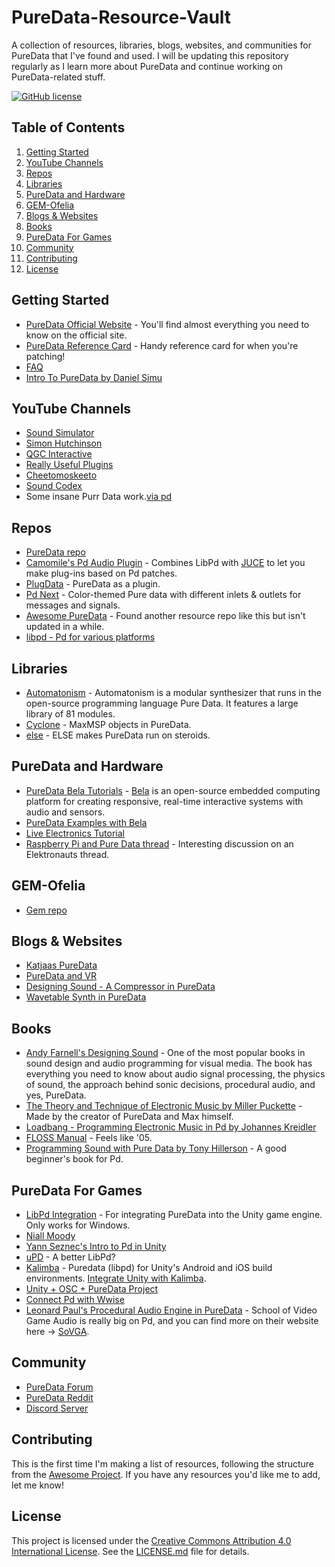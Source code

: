 # PureData-Resource-Vault
A collection of resources, libraries, blogs, websites, and communities for PureData that I've found and used. I will be updating this repository regularly as I learn more about PureData and continue working on PureData-related stuff.

[![GitHub license](https://img.shields.io/github/license/ashaydave/PureData-Resource-Vault)](https://github.com/ashaydave/PureData-Resource-Vault/blob/main/LICENSE.md)

## Table of Contents
1. [Getting Started](#getting-started)
2. [YouTube Channels](#youtube-channels)
3. [Repos](#repos)
4. [Libraries](#libraries)
5. [PureData and Hardware](#puredata-and-hardware)
6. [GEM-Ofelia](#gem-ofelia)
7. [Blogs & Websites](#blogs-and-websites)
8. [Books](#books)
9. [PureData For Games](#puredata-for-games)
10. [Community](#community)
11. [Contributing](#contributing)
12. [License](#license)

## Getting Started

- [PureData Official Website](https://puredata.info/) - You'll find almost everything you need to know on the official site.
- [PureData Reference Card](https://puredata.info/docs/tutorials/pd-refcard) - Handy reference card for when you're patching!
- [FAQ](https://puredata.info/docs/faq)
- [Intro To PureData by Daniel Simu](https://youtu.be/mSpcOidA3iI)

## YouTube Channels

- [Sound Simulator](https://www.youtube.com/playlist?list=PLyFkFo29zHvD4eRftIAjcLqIXCtSo7w8g)
- [Simon Hutchinson](https://www.youtube.com/playlist?list=PL7w4cOVVxL6FB_mmJ77C6fdV8G6L4zDut)
- [QGC Interactive](https://www.youtube.com/playlist?list=PLuxj2jXSuTvvqYcDLJ-poN-JxvqX0wq-m)
- [Really Useful Plugins](https://www.youtube.com/playlist?list=PLuxj2jXSuTvvqYcDLJ-poN-JxvqX0wq-m)
- [Cheetomoskeeto](https://www.youtube.com/playlist?list=PL12DC9A161D8DC5DC)
- [Sound Codex](https://www.youtube.com/playlist?list=PLZYD2Edyty0BSCuJz75a3YT_UwSBKdW02)
- Some insane Purr Data work.[via pd](https://www.youtube.com/@via-pd)

## Repos

- [PureData repo](https://github.com/pure-data/pure-data)
- [Camomile's Pd Audio Plugin](https://github.com/pierreguillot/Camomile) - Combines LibPd with [JUCE](https://github.com/juce-framework/JUCE) to let you make plug-ins based on Pd patches.
- [PlugData](https://github.com/plugdata-team/plugdata) - PureData as a plugin.
- [Pd Next](https://github.com/sebshader/pdnext) - Color-themed Pure data with different inlets & outlets for messages and signals.
- [Awesome PureData](https://github.com/virtualtam/awesome-puredata) - Found another resource repo like this but isn't updated in a while.
- [libpd - Pd for various platforms](https://github.com/libpd/)

## Libraries

- [Automatonism](https://www.automatonism.com/the-software/) - Automatonism is a modular synthesizer that runs in the open-source programming language Pure Data. It features a large library of 81 modules.
- [Cyclone](https://github.com/porres/pd-cyclone) - MaxMSP objects in PureData.
- [else](https://github.com/porres/pd-else) - ELSE makes PureData run on steroids.

## PureData and Hardware

- [PureData Bela Tutorials](https://github.com/theleadingzero/pure-data-bela-tutorials) - [Bela](https://learn.bela.io/) is an open-source embedded computing platform for creating responsive, real-time interactive systems with audio and sensors.
- [PureData Examples with Bela](https://embelashed.org/code/examples-index.html)
- [Live Electronics Tutorial](https://github.com/porres/Live-Electronics-Tutorial)
- [Raspberry Pi and Pure Data thread](https://www.elektronauts.com/t/raspberry-pi-and-pure-data/18577) - Interesting discussion on an Elektronauts thread.

## GEM-Ofelia

- [Gem repo](https://github.com/umlaeute/Gem)

## Blogs & Websites

- [Katjaas PureData](https://www.katjaas.nl/puredata/puredata.html)
- [PureData and VR](https://antpb.com/pure-data-unity3d/)
- [Designing Sound - A Compressor in PureData](https://designingsound.org/2013/06/28/tutorial-a-compressor-in-pure-data/)
- [Wavetable Synth in PureData](https://designingsound.org/tag/wavetable-synth-project/)

## Books

- [Andy Farnell's Designing Sound](https://mitpress.mit.edu/9780262014410/designing-sound/) - One of the most popular books in sound design and audio programming for visual media. The book has everything you need to know about audio signal processing, the physics of sound, the approach behind sonic decisions, procedural audio, and yes, PureData.
- [The Theory and Technique of Electronic Music by Miller Puckette](https://msp.ucsd.edu/techniques/latest/book.pdf) - Made by the creator of PureData and Max himself.
- [Loadbang - Programming Electronic Music in Pd by Johannes Kreidler](https://www.wolke-verlag.de/musikbuecher/johannes-kreidler-loadbang/)
- [FLOSS Manual](https://archive.flossmanuals.net/pure-data/) - Feels like '05.
- [Programming Sound with Pure Data by Tony Hillerson](https://www.amazon.com/Programming-Sound-Pure-Data-Dynamic/dp/1937785661) - A good beginner's book for Pd.

## PureData For Games

- [LibPd Integration](https://github.com/LibPdIntegration/LibPdIntegration) - For integrating PureData into the Unity game engine. Only works for Windows.
- [Niall Moody](https://www.youtube.com/playlist?list=PL9mtAkCrEZavP0T_C4mLqKdxYD-4wURoZ)
- [Yann Seznec's Intro to Pd in Unity](https://www.youtube.com/playlist?list=PLXGA7pVjV1jdfe2FaEs2EzuZ-16HLH1_0)
- [uPD](https://github.com/Magicolo/uPD) - A better LibPd?
- [Kalimba](https://github.com/hagish/kalimba) - Puredata (libpd) for Unity's Android and iOS build environments. [Integrate Unity with Kalimba](https://youtu.be/QK9-2q5CIjg).
- [Unity + OSC + PureData Project](https://puredata.info/Members/videogameaudio/unitypuredata)
- [Connect Pd with Wwise](https://www.youtube.com/watch?v=5T37U9hy4HA&ab_channel=GuidoFazzito)
- [Leonard Paul's Procedural Audio Engine in PureData](https://www.youtube.com/watch?v=0xr4aL1C24E&list=PLwYSebjAx9JHLAKHZhbD2njhYtkf5DsKA&ab_channel=SchoolofVideoGameAudio) - School of Video Game Audio is really big on Pd, and you can find more on their website here -> [SoVGA](https://school.videogameaudio.com/apply/).

## Community

- [PureData Forum](https://forum.pdpatchrepo.info)
- [PureData Reddit](https://www.reddit.com/r/puredata/)
- [Discord Server](https://discord.gg/WKqZ7pqcNb)

## Contributing

This is the first time I'm making a list of resources, following the structure from the [Awesome Project](https://github.com/sindresorhus/awesome/). If you have any resources you'd like me to add, let me know!

## License

This project is licensed under the [Creative Commons Attribution 4.0 International License](https://creativecommons.org/licenses/by/4.0/). See the [LICENSE.md](LICENSE.md) file for details.


